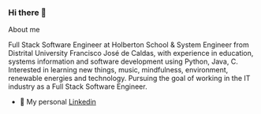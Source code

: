 ### Hi there 👋

About me

Full Stack Software Engineer at Holberton School & System Engineer from Distrital University Francisco José de Caldas, with experience in education, systems information and software development using Python, Java, C. Interested in learning new things, music, mindfulness, environment, renewable energies and technology. Pursuing the goal of working in the IT industry as a Full Stack Software Engineer. 

- 💼 My personal [Linkedin](https://www.linkedin.com/in/eduard-sneyder-amador-valbuena-2b0537165/)
<!--
**SneyderHOL/SneyderHOL** is a ✨ _special_ ✨ repository because its `README.md` (this file) appears on your GitHub profile.

Here are some ideas to get you started:

- 🔭 I’m currently working on ...
- 🌱 I’m currently learning ...
- 👯 I’m looking to collaborate on ...
- 🤔 I’m looking for help with ...
- 💬 Ask me about ...
- 📫 How to reach me: ...
- 😄 Pronouns: ...
- ⚡ Fun fact: ...
-->
